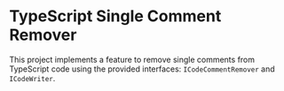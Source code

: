 # TypeScript Single Comment Remover

This project implements a feature to remove single comments from TypeScript code using the provided interfaces: `ICodeCommentRemover` and `ICodeWriter`.